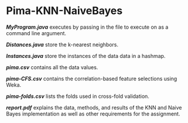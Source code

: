 # Pima-KNN-NaiveBayes

**_MyProgram.java_** executes by passing in the file to execute on as a command line argument.

**_Distances.java_** store the k-nearest neighbors.

**_Instances.java_** store the instances of the data data in a hashmap.

**_pima.csv_**       contains all the data values.

**_pima-CFS.csv_**   contains the correlation-based feature selections using Weka.

**_pima-folds.csv_** lists the folds used in cross-fold validation.

**_report.pdf_** explains the data, methods, and results of the KNN and Naive Bayes implementation as well as other requirements for the assignment.
